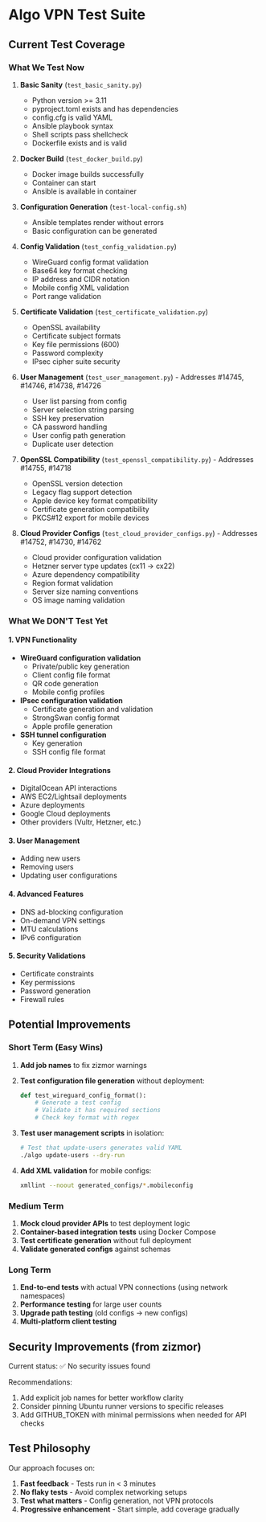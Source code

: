 # Algo VPN Test Suite

## Current Test Coverage

### What We Test Now
1. **Basic Sanity** (`test_basic_sanity.py`)
   - Python version >= 3.11
   - pyproject.toml exists and has dependencies
   - config.cfg is valid YAML
   - Ansible playbook syntax
   - Shell scripts pass shellcheck
   - Dockerfile exists and is valid

2. **Docker Build** (`test_docker_build.py`)
   - Docker image builds successfully
   - Container can start
   - Ansible is available in container

3. **Configuration Generation** (`test-local-config.sh`)
   - Ansible templates render without errors
   - Basic configuration can be generated

4. **Config Validation** (`test_config_validation.py`)
   - WireGuard config format validation
   - Base64 key format checking
   - IP address and CIDR notation
   - Mobile config XML validation
   - Port range validation

5. **Certificate Validation** (`test_certificate_validation.py`)
   - OpenSSL availability
   - Certificate subject formats
   - Key file permissions (600)
   - Password complexity
   - IPsec cipher suite security

6. **User Management** (`test_user_management.py`) - Addresses #14745, #14746, #14738, #14726
   - User list parsing from config
   - Server selection string parsing
   - SSH key preservation
   - CA password handling
   - User config path generation
   - Duplicate user detection

7. **OpenSSL Compatibility** (`test_openssl_compatibility.py`) - Addresses #14755, #14718
   - OpenSSL version detection
   - Legacy flag support detection
   - Apple device key format compatibility
   - Certificate generation compatibility
   - PKCS#12 export for mobile devices

8. **Cloud Provider Configs** (`test_cloud_provider_configs.py`) - Addresses #14752, #14730, #14762
   - Cloud provider configuration validation
   - Hetzner server type updates (cx11 → cx22)
   - Azure dependency compatibility
   - Region format validation
   - Server size naming conventions
   - OS image naming validation

### What We DON'T Test Yet

#### 1. VPN Functionality
- **WireGuard configuration validation**
  - Private/public key generation
  - Client config file format
  - QR code generation
  - Mobile config profiles
- **IPsec configuration validation**
  - Certificate generation and validation
  - StrongSwan config format
  - Apple profile generation
- **SSH tunnel configuration**
  - Key generation
  - SSH config file format

#### 2. Cloud Provider Integrations
- DigitalOcean API interactions
- AWS EC2/Lightsail deployments
- Azure deployments
- Google Cloud deployments
- Other providers (Vultr, Hetzner, etc.)

#### 3. User Management
- Adding new users
- Removing users
- Updating user configurations

#### 4. Advanced Features
- DNS ad-blocking configuration
- On-demand VPN settings
- MTU calculations
- IPv6 configuration

#### 5. Security Validations
- Certificate constraints
- Key permissions
- Password generation
- Firewall rules

## Potential Improvements

### Short Term (Easy Wins)
1. **Add job names** to fix zizmor warnings
2. **Test configuration file generation** without deployment:
   ```python
   def test_wireguard_config_format():
       # Generate a test config
       # Validate it has required sections
       # Check key format with regex
   ```

3. **Test user management scripts** in isolation:
   ```bash
   # Test that update-users generates valid YAML
   ./algo update-users --dry-run
   ```

4. **Add XML validation** for mobile configs:
   ```bash
   xmllint --noout generated_configs/*.mobileconfig
   ```

### Medium Term
1. **Mock cloud provider APIs** to test deployment logic
2. **Container-based integration tests** using Docker Compose
3. **Test certificate generation** without full deployment
4. **Validate generated configs** against schemas

### Long Term
1. **End-to-end tests** with actual VPN connections (using network namespaces)
2. **Performance testing** for large user counts
3. **Upgrade path testing** (old configs → new configs)
4. **Multi-platform client testing**

## Security Improvements (from zizmor)

Current status: ✅ No security issues found

Recommendations:
1. Add explicit job names for better workflow clarity
2. Consider pinning Ubuntu runner versions to specific releases
3. Add GITHUB_TOKEN with minimal permissions when needed for API checks

## Test Philosophy

Our approach focuses on:
1. **Fast feedback** - Tests run in < 3 minutes
2. **No flaky tests** - Avoid complex networking setups
3. **Test what matters** - Config generation, not VPN protocols
4. **Progressive enhancement** - Start simple, add coverage gradually
